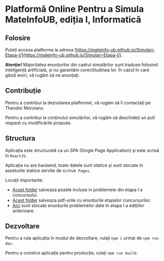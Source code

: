 # Platformă Online Pentru a Simula MateInfoUB, ediția I, Informatică

## Folosire

Puteți accesa platforma la adresa [https://mateinfo-ub.github.io/Simulari-Etapa-I/](https://mateinfo-ub.github.io/Simulari-Etapa-I/).

**Atenție!** Majoritatea enunțurilor din cadrul simulărilor sunt traduse folosind inteligență artificială, și nu garantăm corectitudinea lor. În cazul în care găsiți erori, vă rugăm să ne anunțați.

## Contribuție

Pentru a contribui la dezvolarea platformei, vă rugăm să îl contactați pe Theodor Moroianu.

Pentru a contribui la conținutul simulărilor, vă rugăm să deschideți un pull request cu modificările propuse.

## Structura

Aplicația este structurată ca un SPA (Single Page Application) și este scrisă în `ReactJS`.

Aplicația nu are backend, toate datele sunt statice și sunt stocate în asseturile statice servite de `Github Pages`.

Locații importante:

 * [Acest folder](public/images/) salveaza pozele incluse in problemele din etapa I a concursului.
 * [Acest folder](public/pdfs/) salveaza pdf-urile cu enunțurile etapelor concursurilor.
 * [Aici](src/data/) sunt stocate enunțurile problemelor date în etapa I a edițiilor anterioare.


## Dezvoltare

Pentru a rula aplicația în modul de dezvoltare, rulați `npm i` urmat de `npm run dev`.

Pentru a construi aplicația pentru producție, rulați `npm run build`.